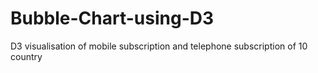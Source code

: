 # Bubble-Chart-using-D3
D3 visualisation of mobile subscription and telephone subscription of 10 country
